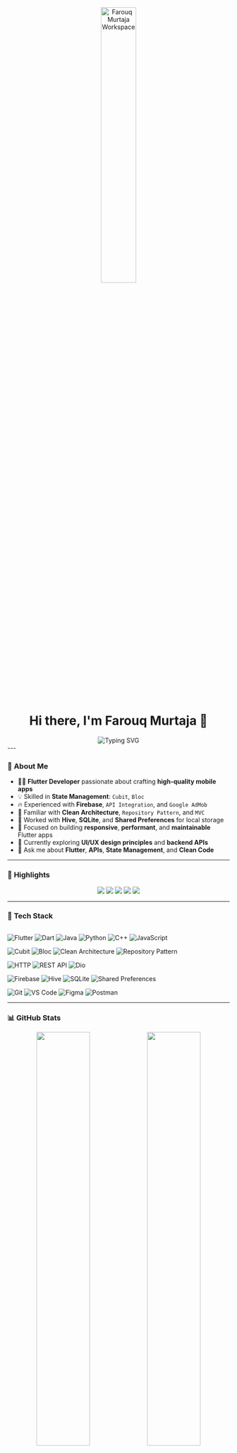 <div align="center" width="50">
<img src="https://github.com/SP-XD/SP-XD/blob/main/images/dev-working_rounded.gif?raw=true" alt="Farouq Murtaja Workspace" width="40%"/>  
</div>
<h1 align="center">Hi there, I'm Farouq Murtaja 👋</h1>
<div align="center">
  <img src="https://readme-typing-svg.herokuapp.com?font=Fira+Code&size=24&pause=1000&color=00C2FF&center=true&vCenter=true&width=700&lines=Flutter+Developer+%7C+Cross-Platform+Mobile+Apps;Firebase+%7C+REST+API+Integration;Cubit+(Bloc)+%7C+Clean+Architecture;Hive+%7C+Local+Storage+%7C+Animations;Always+Learning+New+Tech!🚀" alt="Typing SVG">
</div>
---

### 🚀 **About Me**
- 👨‍💻 **Flutter Developer** passionate about crafting **high-quality mobile apps**  
- 💡 Skilled in **State Management**: `Cubit`, `Bloc`  
- 🔥 Experienced with **Firebase**, `API Integration`, and `Google AdMob`  
- 🧠 Familiar with **Clean Architecture**, `Repository Pattern`, and `MVC`  
- 💾 Worked with **Hive**, **SQLite**, and **Shared Preferences** for local storage  
- 🎯 Focused on building **responsive**, **performant**, and **maintainable** Flutter apps  
- 🌱 Currently exploring **UI/UX design principles** and **backend APIs**  
- 💬 Ask me about **Flutter**, **APIs**, **State Management**, and **Clean Code**  

---

### 💎 **Highlights**
<p align="center">
  <img src="https://img.shields.io/badge/Flutter-Expert-blue?style=for-the-badge&logo=flutter&logoColor=white" />
  <img src="https://img.shields.io/badge/State_Management-Cubit%2FBLoC-green?style=for-the-badge" />
  <img src="https://img.shields.io/badge/Architecture-Clean_Architecture-orange?style=for-the-badge" />
  <img src="https://img.shields.io/badge/Networking-REST%20API%2FHTTP-red?style=for-the-badge" />
  <img src="https://img.shields.io/badge/Firebase-Google_AdMob-yellow?style=for-the-badge" />
</p>

---

### 🧰 **Tech Stack**

<p align="center" style="display: flex; flex-wrap: wrap; gap: 15px; justify-content: center;">

<!-- Languages & Frameworks -->
![Flutter](https://img.shields.io/badge/Flutter-02569B?style=for-the-badge&logo=flutter&logoColor=white)
![Dart](https://img.shields.io/badge/Dart-0175C2?style=for-the-badge&logo=dart&logoColor=white)
![Java](https://img.shields.io/badge/Java-ED8B00?style=for-the-badge&logo=java&logoColor=white)
![Python](https://img.shields.io/badge/Python-3776AB?style=for-the-badge&logo=python&logoColor=white)
![C++](https://img.shields.io/badge/C++-00599C?style=for-the-badge&logo=cplusplus&logoColor=white)
![JavaScript](https://img.shields.io/badge/JavaScript-F7DF1E?style=for-the-badge&logo=javascript&logoColor=black)

<!-- State Management & Architecture -->
![Cubit](https://img.shields.io/badge/Cubit-512DA8?style=for-the-badge)
![Bloc](https://img.shields.io/badge/BLoC-673AB7?style=for-the-badge)
![Clean Architecture](https://img.shields.io/badge/Clean_Architecture-607D8B?style=for-the-badge)
![Repository Pattern](https://img.shields.io/badge/Repository_Pattern-009688?style=for-the-badge)

<!-- Networking & APIs -->
![HTTP](https://img.shields.io/badge/HTTP-29B6F6?style=for-the-badge)
![REST API](https://img.shields.io/badge/REST_API-1976D2?style=for-the-badge)
![Dio](https://img.shields.io/badge/Dio-0277BD?style=for-the-badge)

<!-- Databases & Storage -->
![Firebase](https://img.shields.io/badge/Firebase-FFCA28?style=for-the-badge&logo=firebase&logoColor=black)
![Hive](https://img.shields.io/badge/Hive-8E24AA?style=for-the-badge)
![SQLite](https://img.shields.io/badge/SQLite-07405E?style=for-the-badge&logo=sqlite&logoColor=white)
![Shared Preferences](https://img.shields.io/badge/Shared_Preferences-FFC107?style=for-the-badge)

<!-- Tools -->
![Git](https://img.shields.io/badge/Git-F05032?style=for-the-badge&logo=git&logoColor=white)
![VS Code](https://img.shields.io/badge/VS_Code-0078D7?style=for-the-badge&logo=visual-studio-code&logoColor=white)
![Figma](https://img.shields.io/badge/Figma-F24E1E?style=for-the-badge&logo=figma&logoColor=white)
![Postman](https://img.shields.io/badge/Postman-FF6C37?style=for-the-badge&logo=postman&logoColor=white)

</p>

---

### 📊 **GitHub Stats**
<p align="center">
  <img src="https://github-readme-stats.vercel.app/api?username=farouqmurtaja96-source&show_icons=true&theme=tokyonight" width="49%" />
  <img src="https://github-readme-stats.vercel.app/api/top-langs/?username=farouqmurtaja96-source&layout=compact&theme=tokyonight" width="49%" />
</p>

---

### 🌐 **Connect With Me**

<p align="center">
  <a href="https://www.instagram.com/mohammed_farouqq?igsh=MTh6bGk4dzBhOXl1NQ=="><img src="https://img.shields.io/badge/Instagram-E4405F?style=for-the-badge&logo=instagram&logoColor=white"/></a>
  <a href="mailto:farouqmurtaja96@gmail.com"><img src="https://img.shields.io/badge/Gmail-D14836?style=for-the-badge&logo=gmail&logoColor=white"/></a>
  <a href="https://www.linkedin.com/in/farouq-murtaja-102992169/?locale=en_US"><img src="https://img.shields.io/badge/LinkedIn-0077B5?style=for-the-badge&logo=linkedin&logoColor=white"/></a>
</p>

---
<div align="center" >
**Code Cycle**<br>

<img src="https://raw.githubusercontent.com/Tarikul-Islam-Anik/Animated-Fluent-Emojis/master/Emojis/Smilies/Face%20with%20Spiral%20Eyes.png" width="10%" alt="Broken system!"/>
&nbsp;&nbsp;&nbsp;&nbsp;&nbsp;
<img src="https://raw.githubusercontent.com/Tarikul-Islam-Anik/Animated-Fluent-Emojis/master/Emojis/Smilies/Relieved%20Face.png" width="10%" alt="It's working!"/>
&nbsp;&nbsp;&nbsp;&nbsp;&nbsp;
<img src="https://raw.githubusercontent.com/Tarikul-Islam-Anik/Animated-Fluent-Emojis/master/Emojis/Smilies/Astonished%20Face.png" width="10%" alt="It's working but you don't know how!"/><br>



</div>
---

<div align="center">
  <img src="https://github.com/SP-XD/SP-XD/blob/main/images/lightning.gif?raw=true" width="20"/>  
  <b>Code • Create • Innovate ⚡</b>
</div>
